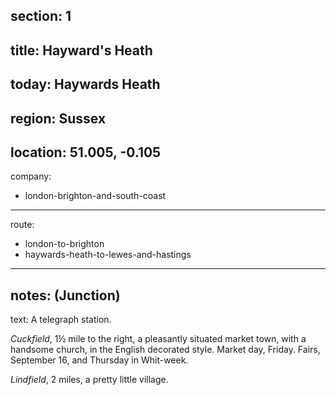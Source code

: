 section: 1
----
title: Hayward's Heath
----
today: Haywards Heath
----
region: Sussex
----
location: 51.005, -0.105
----
company:
- london-brighton-and-south-coast
----
route:
- london-to-brighton
- haywards-heath-to-lewes-and-hastings
----
notes: (Junction)
----
text: A telegraph station.

*Cuckfield*, 1½ mile to the right, a pleasantly situated market town, with a handsome church, in the English decorated style. Market day, Friday. Fairs, September 16, and Thursday in Whit-week.

*Lindfield*, 2 miles, a pretty little village.
